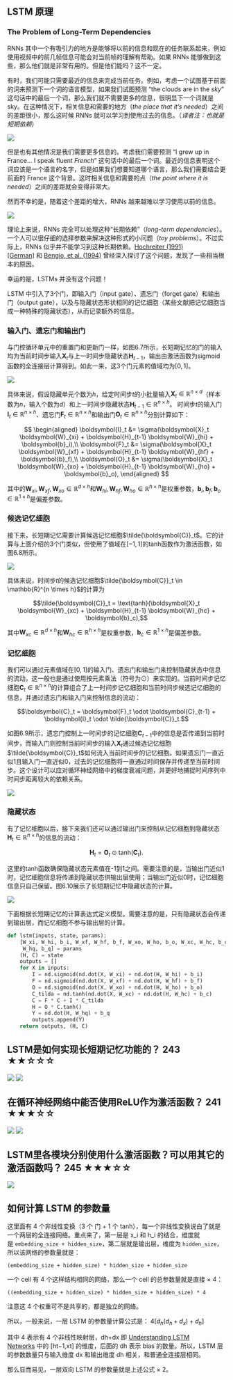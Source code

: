 ## LSTM 原理
### The Problem of Long-Term Dependencies

RNNs 其中一个有吸引力的地方是能够将以前的信息和现在的任务联系起来，例如使用视频中的前几帧信息可能会对当前帧的理解有帮助。如果 RNNs 能够做到这些，那么他们就是非常有用的。但是他们能吗？这不一定。

有时，我们可能只需要最近的信息来完成当前任务。例如，考虑一个试图基于前面的词来预测下一个词的语言模型，如果我们试图预测 “the clouds are in the _sky_” 这句话中的最后一个词，那么我们就不需要更多的信息，很明显下一个词就是 sky。在这种情况下，相关信息和需要的地方（_the place that it’s needed_）之间的差距很小，那么这时候 RNNs 就可以学习到使用过去的信息。（_译者注：也就是短期依赖_）

![](https://i.imgur.com/HAvvUQV.png)

但是也有其他情况是我们需要更多信息的。考虑我们需要预测 “I grew up in France… I speak fluent _French_” 这句话中的最后一个词。最近的信息表明这个词应该是一个语言的名字，但是如果我们想要知道哪个语言，那么我们需要结合更前面的 France 这个背景。这时相关信息和需要的点（_the point where it is needed_）之间的差距就会变得非常大。

然而不幸的是，随着这个差距的增大，RNNs 越来越难以学习使用以前的信息。

![](https://i.imgur.com/Whfo6UB.png)

理论上来说，RNNs 完全可以处理这种“长期依赖”（_long-term dependencies_）。一个人可以很仔细的选择参数来解决这种形式的小问题（_toy problems_）。不过实际上，RNNs 似乎并不能学习到这种长期依赖。[Hochreiter (1991) [German]](http://people.idsia.ch/~juergen/SeppHochreiter1991ThesisAdvisorSchmidhuber.pdf) 和 [Bengio, et al. (1994)](http://www-dsi.ing.unifi.it/~paolo/ps/tnn-94-gradient.pdf) 曾经深入探讨了这个问题，发现了一些相当根本的原因。

幸运的是，LSTMs 并没有这个问题！


LSTM 中引入了3个门，即输入门（input gate）、遗忘门（forget gate）和输出门（output gate），以及与隐藏状态形状相同的记忆细胞（某些文献把记忆细胞当成一种特殊的隐藏状态），从而记录额外的信息。


### 输入门、遗忘门和输出门

与门控循环单元中的重置门和更新门一样，如图6.7所示，长短期记忆的门的输入均为当前时间步输入$\boldsymbol{X}_t$与上一时间步隐藏状态$\boldsymbol{H}_{t-1}$，输出由激活函数为sigmoid函数的全连接层计算得到。如此一来，这3个门元素的值域均为$[0,1]$。

![](https://raw.githubusercontent.com/emmableu/image/master/202209252156622.png)

具体来说，假设隐藏单元个数为$h$，给定时间步$t$的小批量输入$\boldsymbol{X}_t \in \mathbb{R}^{n \times d}$（样本数为$n$，输入个数为$d$）和上一时间步隐藏状态$\boldsymbol{H}_{t-1} \in \mathbb{R}^{n \times h}$。
时间步$t$的输入门$\boldsymbol{I}_t \in \mathbb{R}^{n \times h}$、遗忘门$\boldsymbol{F}_t \in \mathbb{R}^{n \times h}$和输出门$\boldsymbol{O}_t \in \mathbb{R}^{n \times h}$分别计算如下：

$$
\begin{aligned}
\boldsymbol{I}_t &= \sigma(\boldsymbol{X}_t \boldsymbol{W}_{xi} + \boldsymbol{H}_{t-1} \boldsymbol{W}_{hi} + \boldsymbol{b}_i),\\
\boldsymbol{F}_t &= \sigma(\boldsymbol{X}_t \boldsymbol{W}_{xf} + \boldsymbol{H}_{t-1} \boldsymbol{W}_{hf} + \boldsymbol{b}_f),\\
\boldsymbol{O}_t &= \sigma(\boldsymbol{X}_t \boldsymbol{W}_{xo} + \boldsymbol{H}_{t-1} \boldsymbol{W}_{ho} + \boldsymbol{b}_o),
\end{aligned}
$$

其中的$\boldsymbol{W}_{xi}, \boldsymbol{W}_{xf}, \boldsymbol{W}_{xo} \in \mathbb{R}^{d \times h}$和$\boldsymbol{W}_{hi}, \boldsymbol{W}_{hf}, \boldsymbol{W}_{ho} \in \mathbb{R}^{h \times h}$是权重参数，$\boldsymbol{b}_i, \boldsymbol{b}_f, \boldsymbol{b}_o \in \mathbb{R}^{1 \times h}$是偏差参数。


### 候选记忆细胞

接下来，长短期记忆需要计算候选记忆细胞$\tilde{\boldsymbol{C}}_t$。它的计算与上面介绍的3个门类似，但使用了值域在$[-1, 1]$的tanh函数作为激活函数，如图6.8所示。

![](https://raw.githubusercontent.com/emmableu/image/master/202209252200057.png)

具体来说，时间步$t$的候选记忆细胞$\tilde{\boldsymbol{C}}_t \in \mathbb{R}^{n \times h}$的计算为

$$\tilde{\boldsymbol{C}}_t = \text{tanh}(\boldsymbol{X}_t \boldsymbol{W}_{xc} + \boldsymbol{H}_{t-1} \boldsymbol{W}_{hc} + \boldsymbol{b}_c),$$

其中$\boldsymbol{W}_{xc} \in \mathbb{R}^{d \times h}$和$\boldsymbol{W}_{hc} \in \mathbb{R}^{h \times h}$是权重参数，$\boldsymbol{b}_c \in \mathbb{R}^{1 \times h}$是偏差参数。


### 记忆细胞

我们可以通过元素值域在$[0, 1]$的输入门、遗忘门和输出门来控制隐藏状态中信息的流动，这一般也是通过使用按元素乘法（符号为$\odot$）来实现的。当前时间步记忆细胞$\boldsymbol{C}_t \in \mathbb{R}^{n \times h}$的计算组合了上一时间步记忆细胞和当前时间步候选记忆细胞的信息，并通过遗忘门和输入门来控制信息的流动：

$$\boldsymbol{C}_t = \boldsymbol{F}_t \odot \boldsymbol{C}_{t-1} + \boldsymbol{I}_t \odot \tilde{\boldsymbol{C}}_t.$$


如图6.9所示，遗忘门控制上一时间步的记忆细胞$\boldsymbol{C}_{t-1}$中的信息是否传递到当前时间步，而输入门则控制当前时间步的输入$\boldsymbol{X}_t$通过候选记忆细胞$\tilde{\boldsymbol{C}}_t$如何流入当前时间步的记忆细胞。如果遗忘门一直近似1且输入门一直近似0，过去的记忆细胞将一直通过时间保存并传递至当前时间步。这个设计可以应对循环神经网络中的梯度衰减问题，并更好地捕捉时间序列中时间步距离较大的依赖关系。

![](https://raw.githubusercontent.com/emmableu/image/master/202209252201080.png)


### 隐藏状态

有了记忆细胞以后，接下来我们还可以通过输出门来控制从记忆细胞到隐藏状态$\boldsymbol{H}_t \in \mathbb{R}^{n \times h}$的信息的流动：

$$\boldsymbol{H}_t = \boldsymbol{O}_t \odot \text{tanh}(\boldsymbol{C}_t).$$

这里的tanh函数确保隐藏状态元素值在-1到1之间。需要注意的是，当输出门近似1时，记忆细胞信息将传递到隐藏状态供输出层使用；当输出门近似0时，记忆细胞信息只自己保留。图6.10展示了长短期记忆中隐藏状态的计算。

![](https://raw.githubusercontent.com/emmableu/image/master/202209252202373.png)


下面根据长短期记忆的计算表达式定义模型。需要注意的是，只有隐藏状态会传递到输出层，而记忆细胞不参与输出层的计算。

```python
def lstm(inputs, state, params):
    [W_xi, W_hi, b_i, W_xf, W_hf, b_f, W_xo, W_ho, b_o, W_xc, W_hc, b_c,
     W_hq, b_q] = params
    (H, C) = state
    outputs = []
    for X in inputs:
        I = nd.sigmoid(nd.dot(X, W_xi) + nd.dot(H, W_hi) + b_i)
        F = nd.sigmoid(nd.dot(X, W_xf) + nd.dot(H, W_hf) + b_f)
        O = nd.sigmoid(nd.dot(X, W_xo) + nd.dot(H, W_ho) + b_o)
        C_tilda = nd.tanh(nd.dot(X, W_xc) + nd.dot(H, W_hc) + b_c)
        C = F * C + I * C_tilda
        H = O * C.tanh()
        Y = nd.dot(H, W_hq) + b_q
        outputs.append(Y)
    return outputs, (H, C)
```


## LSTM是如何实现长短期记忆功能的？ 243 ★★☆☆☆
![](https://raw.githubusercontent.com/emmableu/image/master/202209221338297.png)
![](https://raw.githubusercontent.com/emmableu/image/master/202209221339348.png)

## 在循环神经网络中能否使用ReLU作为激活函数？ 241 ★★★☆☆

![](https://raw.githubusercontent.com/emmableu/image/master/202209221341254.png)
![](https://raw.githubusercontent.com/emmableu/image/master/202209221341473.png)


## LSTM里各模块分别使用什么激活函数？可以用其它的激活函数吗？ 245 ★★★☆☆

![](https://raw.githubusercontent.com/emmableu/image/master/202209221342449.png)

## 如何计算 LSTM 的参数量

这里面有 4 个非线性变换（3 个 门 + 1 个 tanh），每一个非线性变换说白了就是一个两层的全连接网络。重点来了，第一层是 x_i 和 h_i 的结合，维度就是 `embedding_size + hidden_size`，第二层就是输出层，维度为 `hidden_size`，所以该网络的参数量就是：

`(embedding_size + hidden_size) * hidden_size + hidden_size`

一个 cell 有 4 个这样结构相同的网络，那么一个 cell 的总参数量就是直接 × 4：

`((embedding_size + hidden_size) * hidden_size + hidden_size) * 4`

注意这 4 个权重可不是共享的，都是独立的网络。

所以，一般来说，一层 LSTM 的参数量计算公式是： $4[d_h(d_h+d_x)+d_h]$

其中 4 表示有 4 个非线性映射层，dh+dx 即 [Understanding LSTM Networks](https://alanlee.fun/2017/12/29/understanding-lstms/) 中的 [ht−1,xt] 的维度，后面的 dh 表示 bias 的数量。所以，LSTM 层的参数数量只与输入维度 dx 和输出维度 dh 相关，和普通全连接层相同。

那么显而易见，一层双向 LSTM 的参数量就是上述公式 × 2。